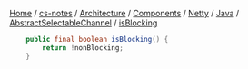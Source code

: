 [Home](https://mengxianbin.github.io) /
[cs-notes](https://mengxianbin.github.io/cs-notes/site) /
[Architecture](https://mengxianbin.github.io/cs-notes/site/Architecture) /
[Components](https://mengxianbin.github.io/cs-notes/site/Architecture/Components) /
[Netty](https://mengxianbin.github.io/cs-notes/site/Architecture/Components/Netty) /
[Java](https://mengxianbin.github.io/cs-notes/site/Architecture/Components/Netty/Java) /
[AbstractSelectableChannel](https://mengxianbin.github.io/cs-notes/site/Architecture/Components/Netty/Java/AbstractSelectableChannel) /
[isBlocking](https://mengxianbin.github.io/cs-notes/site/Architecture/Components/Netty/Java/AbstractSelectableChannel/isBlocking)

```java
    public final boolean isBlocking() {
        return !nonBlocking;
    }
```
